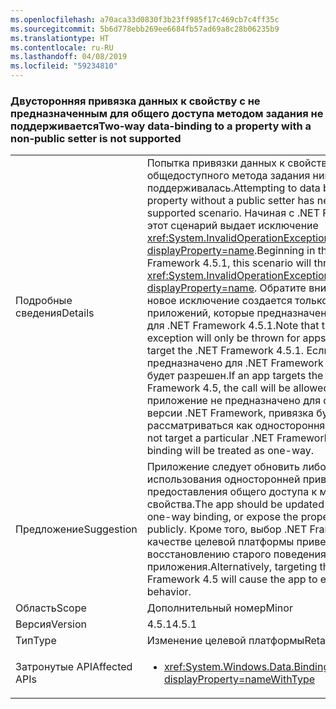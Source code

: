 ```yaml
---
ms.openlocfilehash: a70aca33d0830f3b23ff985f17c469cb7c4ff35c
ms.sourcegitcommit: 5b6d778ebb269ee6684fb57ad69a8c28b06235b9
ms.translationtype: HT
ms.contentlocale: ru-RU
ms.lasthandoff: 04/08/2019
ms.locfileid: "59234810"
---
```

### <a name="two-way-data-binding-to-a-property-with-a-non-public-setter-is-not-supported"></a><span data-ttu-id="eda3a-101">Двусторонняя привязка данных к свойству с не предназначенным для общего доступа методом задания не поддерживается</span><span class="sxs-lookup"><span data-stu-id="eda3a-101">Two-way data-binding to a property with a non-public setter is not supported</span></span>

|   |   |
|---|---|
|<span data-ttu-id="eda3a-102">Подробные сведения</span><span class="sxs-lookup"><span data-stu-id="eda3a-102">Details</span></span>|<span data-ttu-id="eda3a-103">Попытка привязки данных к свойству без общедоступного метода задания никогда не поддерживалась.</span><span class="sxs-lookup"><span data-stu-id="eda3a-103">Attempting to data bind to a property without a public setter has never been a supported scenario.</span></span> <span data-ttu-id="eda3a-104">Начиная с .NET Framework 4.5.1 этот сценарий выдает исключение <xref:System.InvalidOperationException?displayProperty=name>.</span><span class="sxs-lookup"><span data-stu-id="eda3a-104">Beginning in the .NET Framework 4.5.1, this scenario will throw an <xref:System.InvalidOperationException?displayProperty=name>.</span></span> <span data-ttu-id="eda3a-105">Обратите внимание, что это новое исключение создается только для приложений, которые предназначены специально для .NET Framework 4.5.1.</span><span class="sxs-lookup"><span data-stu-id="eda3a-105">Note that this new exception will only be thrown for apps that specifically target the .NET Framework 4.5.1.</span></span> <span data-ttu-id="eda3a-106">Если приложение предназначено для .NET Framework 4.5, вызов будет разрешен.</span><span class="sxs-lookup"><span data-stu-id="eda3a-106">If an app targets the .NET Framework 4.5, the call will be allowed.</span></span> <span data-ttu-id="eda3a-107">Если приложение не предназначено для определенной версии .NET Framework, привязка будет рассматриваться как односторонняя.</span><span class="sxs-lookup"><span data-stu-id="eda3a-107">If the app does not target a particular .NET Framework version, the binding will be treated as one-way.</span></span>|
|<span data-ttu-id="eda3a-108">Предложение</span><span class="sxs-lookup"><span data-stu-id="eda3a-108">Suggestion</span></span>|<span data-ttu-id="eda3a-109">Приложение следует обновить либо для использования односторонней привязки, либо для предоставления общего доступа к методу задания свойства.</span><span class="sxs-lookup"><span data-stu-id="eda3a-109">The app should be updated to either use one-way binding, or expose the property's setter publicly.</span></span> <span data-ttu-id="eda3a-110">Кроме того, выбор .NET Framework 4.5 в качестве целевой платформы приведет к восстановлению старого поведения приложения.</span><span class="sxs-lookup"><span data-stu-id="eda3a-110">Alternatively, targeting the .NET Framework 4.5 will cause the app to exhibit the old behavior.</span></span>|
|<span data-ttu-id="eda3a-111">Область</span><span class="sxs-lookup"><span data-stu-id="eda3a-111">Scope</span></span>|<span data-ttu-id="eda3a-112">Дополнительный номер</span><span class="sxs-lookup"><span data-stu-id="eda3a-112">Minor</span></span>|
|<span data-ttu-id="eda3a-113">Версия</span><span class="sxs-lookup"><span data-stu-id="eda3a-113">Version</span></span>|<span data-ttu-id="eda3a-114">4.5.1</span><span class="sxs-lookup"><span data-stu-id="eda3a-114">4.5.1</span></span>|
|<span data-ttu-id="eda3a-115">Тип</span><span class="sxs-lookup"><span data-stu-id="eda3a-115">Type</span></span>|<span data-ttu-id="eda3a-116">Изменение целевой платформы</span><span class="sxs-lookup"><span data-stu-id="eda3a-116">Retargeting</span></span>|
|<span data-ttu-id="eda3a-117">Затронутые API</span><span class="sxs-lookup"><span data-stu-id="eda3a-117">Affected APIs</span></span>|<ul><li><xref:System.Windows.Data.BindingMode.TwoWay?displayProperty=nameWithType></li></ul>|
